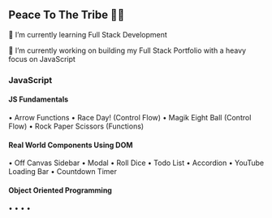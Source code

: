 <h2>Peace To The Tribe 🙏🏾</h2>
🌱 I’m currently learning Full Stack Development

🔭 I’m currently working on building my Full Stack Portfolio with a heavy focus on JavaScript
<h3>JavaScript</h3>
<h4>JS Fundamentals</h4>
• Arrow Functions
• Race Day! (Control Flow)
• Magik Eight Ball (Control Flow)
• Rock Paper Scissors (Functions)

<h4>Real World Components Using DOM</h4>
• Off Canvas Sidebar
• Modal
• Roll Dice
• Todo List
• Accordion
• YouTube Loading Bar
• Countdown Timer

<h4>Object Oriented Programming</h4>
• 
•
•
•
